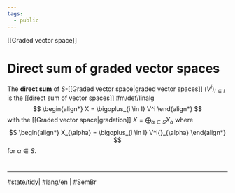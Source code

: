 ```yaml
---
tags:
  - public
---
```

[[Graded vector space]]
# Direct sum of graded vector spaces

The **direct sum** of $S$-[[Graded vector space|graded vector spaces]] $(V^i)_{i \in I}$ is the [[direct sum of vector spaces]] #m/def/linalg
$$
\begin{align*}
X = \bigoplus_{i \in I} V^i
\end{align*}
$$
with the [[Graded vector space|gradation]] $X = \bigoplus_{\alpha \in S} X_{\alpha}$ where
$$
\begin{align*}
X_{\alpha} = \bigoplus_{i \in I} V^i{}_{\alpha}
\end{align*}
$$
for $\alpha \in S$.


#
---
#state/tidy| #lang/en | #SemBr
